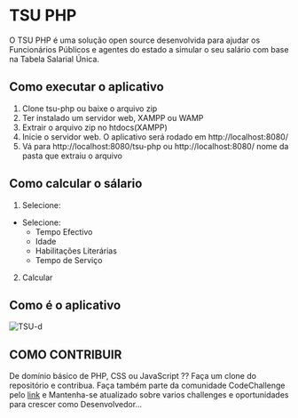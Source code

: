 # TSU PHP
O TSU PHP é uma solução open source desenvolvida para ajudar os Funcionários Públicos e agentes do estado a simular o seu salário com base na Tabela Salarial Única.

## Como executar o aplicativo
1. Clone tsu-php ou baixe o arquivo zip
2. Ter instalado um servidor web, XAMPP ou WAMP
3. Extrair o arquivo zip no htdocs(XAMPP)
4. Inicie o servidor web. O aplicativo será rodado em http://localhost:8080/
5. Vá para http://localhost:8080/tsu-php ou http://localhost:8080/ nome da pasta que extraiu o arquivo

## Como calcular o sálario 
1. Selecione:
  * Selecione:
    * Tempo Efectivo
    * Idade
    * Habilitações Literárias
    * Tempo de Serviço
2. Calcular

## Como é o aplicativo
![TSU-d](https://user-images.githubusercontent.com/72521774/182470102-947d22bc-8dbf-4cee-85f7-58758b88f966.jpg)

## COMO CONTRIBUIR
De domínio básico de PHP, CSS ou JavaScript ?? Faça um clone do repositório e contribua.
Faça também parte da comunidade CodeChallenge pelo <a href="https://chat.whatsapp.com/JZyhs83pM108WoTg5aTns2">link</a> e Mantenha-se atualizado sobre varios challenges e oportunidades para crescer como Desenvolvedor...
